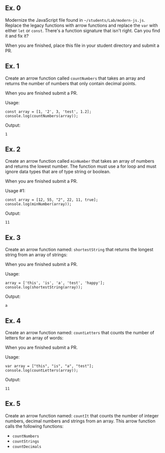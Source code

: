 ## Ex. 0
Modernize the JavaScript file found in `~/students/Lab/modern-js.js`.  Replace the legacy functions with arrow functions and replace the `var` with either `let` or `const`.  There's a function signature that isn't right. Can you find it and fix it?

When you are finished, place this file in your student directory and submit a PR.

## Ex. 1
Create an arrow function called `countNumbers` that takes an array and
returns the number of numbers that only contain decimal points.

When you are finished submit a PR.

Usage:
```
const array = [1, '2', 3, 'test', 1.2];
console.log(countNumbers(array));
```

Output:
```
1
```

## Ex. 2
Create an arrow function called `minNumber` that takes an array of numbers and
returns the lowest number.  The function must use a for loop and must ignore data types that are of type string or boolean.

When you are finished submit a PR.

Usage #1:
```
const array = [12, 55, "2", 22, 11, true];
console.log(minNumber(array));
```

Output:
```
11
```

## Ex. 3
Create an arrow function named: `shortestString` that returns the longest string from an array of strings:

When you are finished submit a PR.

Usage:
```
array = ['this', 'is', 'a', 'test', 'happy'];
console.log(shortestString(array));
```

Output:
```
a
```

## Ex. 4
Create an arrow function named: `countLetters` that counts the number of letters for an array of words:

When you are finished submit a PR.

Usage:
```
var array = ["this", "is", "a", "test"];
console.log(countLetters(array));
```

Output:
```
11
```

## Ex. 5
Create an arrow function named: `countIt` that counts the number of integer numbers, decimal numbers and strings from an array.  This arrow function calls the following functions:
  - `countNumbers`
  - `countStrings`
  - `countDecimals`
